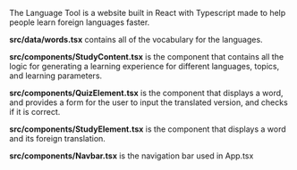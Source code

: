 The Language Tool is a website built in React with Typescript made to help people learn foreign languages faster. 

**src/data/words.tsx** contains all of the vocabulary for the languages. 

**src/components/StudyContent.tsx** is the component that contains all the logic for generating a learning experience for different languages, topics, and learning parameters. 

**src/components/QuizElement.tsx** is the component that displays a word, and provides a form for the user to input the translated version, and checks if it is correct. 

**src/components/StudyElement.tsx** is the component that displays a word and its foreign translation. 

**src/components/Navbar.tsx**  is the navigation bar used in App.tsx

